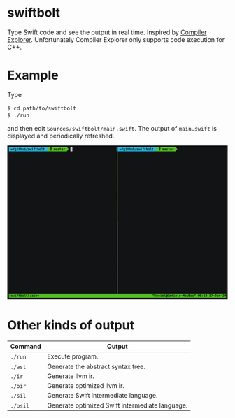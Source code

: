 # swiftbolt
Type Swift code and see the output in real time. Inspired by [Compiler Explorer](http://godbolt.org). Unfortunately Compiler Explorer only supports code execution for C++.

# Example

Type
```shell
$ cd path/to/swiftbolt
$ ./run
```
and then edit `Sources/swiftbolt/main.swift`. The output of `main.swift` is displayed and periodically refreshed.

![](example.gif)

# Other kinds of output

| Command  | Output                                          |
|----------|-------------------------------------------------|
| `./run`  | Execute program.                                |
| `./ast`  | Generate the abstract syntax tree.              |
| `./ir`   | Generate llvm ir.                               |
| `./oir`  | Generate optimized llvm ir.                     |
| `./sil`  | Generate Swift intermediate language.           |
| `./osil` | Generate optimized Swift intermediate language. |
